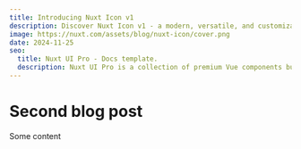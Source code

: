 ```yaml
---
title: Introducing Nuxt Icon v1
description: Discover Nuxt Icon v1 - a modern, versatile, and customizable icon solution for your Nuxt projects.
image: https://nuxt.com/assets/blog/nuxt-icon/cover.png
date: 2024-11-25
seo:
  title: Nuxt UI Pro - Docs template.
  description: Nuxt UI Pro is a collection of premium Vue components built on top of Nuxt UI to create beautiful & responsive Nuxt applications in minutes.
---
```


# Second blog post

Some content